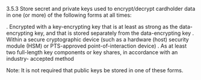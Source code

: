 3.5.3 Store secret and private keys used 
to encrypt/decrypt cardholder data in one 
(or more) of the following forms at all 
times: 

. Encrypted with a key-encrypting key 
that is at least as strong as the data-
encrypting key, and that is stored 
separately from the data-encrypting 
key 
. Within a secure cryptographic device 
(such as a hardware (host) security 
module (HSM) or PTS-approved 
point-of-interaction device) 
. As at least two full-length key 
components or key shares, in 
accordance with an industry-
accepted method 


Note: It is not required that public keys be 
stored in one of these forms. 


